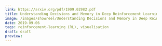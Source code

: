 ```yaml
---
link: https://arxiv.org/pdf/1909.02982.pdf
title: Understanding Decisions and Memory in Deep Reinforcement Learning
image: /images/showreel/Understanding Decisions and Memory in Deep Reinforcement Learning.jpg
date: 2019-09-06
tags: reinforcement-learning (RL), visualisation
draft: draft
preview:
---
```



